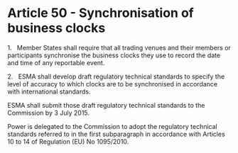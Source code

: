 # Article 50 - Synchronisation of business clocks


1.   Member States shall require that all trading venues and their members or participants synchronise the business clocks they use to record the date and time of any reportable event.

2.   ESMA shall develop draft regulatory technical standards to specify the level of accuracy to which clocks are to be synchronised in accordance with international standards.

ESMA shall submit those draft regulatory technical standards to the Commission by 3 July 2015.

Power is delegated to the Commission to adopt the regulatory technical standards referred to in the first subparagraph in accordance with Articles 10 to 14 of Regulation (EU) No 1095/2010.

